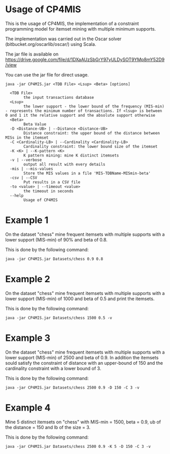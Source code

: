 # Usage of CP4MIS

This is the usage of CP4MIS, the implementation of a constraint programming model for itemset mining with multiple minimum supports.

The implementation was carried out in the Oscar solver (bitbucket.org/oscarlib/oscar/) using Scala.

The jar file is available on https://drive.google.com/file/d/1DXaAUzSbGrY97yULDySOT9YMp8mY52D9/view

You can use the jar file for direct usage.


```
java -jar CP4MIS.jar <TDB File> <Lsup> <Beta> [options]

  <TDB File>
        the input transactions database
  <Lsup>
        the lower support - the lower bound of the frequency (MIS-min) - represents the minimum number of transactions. If <lsup> is between 0 and 1 it the relative support and the absolute support otherwise
  <Beta>
        Beta Value
  -D <Distance-UB> | --Distance <Distance-UB>
        Distance constraint: the upper bound of the distance between MISs in the itemset
  -C <Cardinality-LB> | --Cardinality <Cardinality-LB>
        Cardinality constraint: the lower bound size of the itemset
  -K <K> | --K-pattern <K>
        K pattern mining: mine K distinct itemsets
  -v | --verbose
        output all result with every details
  -mis | --mis-values
        Store the MIS values in a file 'MIS-TDBName-MISmin-beta'
  -csv | --CSV
        Put results in a CSV file
  -to <value> | --timeout <value>
        the timeout in seconds
  --help
        Usage of CP4MIS

```
        
# Example 1
On the dataset "chess" mine frequent itemsets with multiple supports with a lower support (MIS-min) of 90% and beta of 0.8. 

This is done by the following command:

```
java -jar CP4MIS.jar Datasets/chess 0.9 0.8 
```

# Example 2
On the dataset "chess" mine frequent itemsets with multiple supports with a lower support (MIS-min) of 1000 and beta of 0.5 and print the itemsets.

This is done by the following command:

```
java -jar CP4MIS.jar Datasets/chess 1500 0.5 -v
```

# Example 3
On the dataset "chess" mine frequent itemsets with multiple supports with a lower support (MIS-min) of 2500 and beta of 0.9.
In addition the itemsets sould satisfy the constraint of distance with an upper-bound of 150 and the cardinality constraint with a lower bound of 3.

This is done by the following command:

```
java -jar CP4MIS.jar Datasets/chess 2500 0.9 -D 150 -C 3 -v
```
# Example 4
Mine 5 distinct itemsets on "chess" with MIS-min = 1500, beta =  0.9, ub of the distance = 150 and lb of the size = 3.

This is done by the following command:

```
java -jar CP4MIS.jar Datasets/chess 2500 0.9 -K 5 -D 150 -C 3 -v
```


